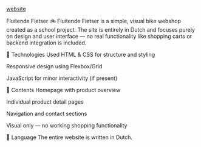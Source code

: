 [website](https://daintydust.nl.eu.org/project-1-fluitende-fietser/index.html)

Fluitende Fietser 🚲
Fluitende Fietser is a simple, visual bike webshop created as a school project. The site is entirely in Dutch and focuses purely on design and user interface — no real functionality like shopping carts or backend integration is included.

🔧 Technologies Used
HTML & CSS for structure and styling

Responsive design using Flexbox/Grid

JavaScript for minor interactivity (if present)

📁 Contents
Homepage with product overview

Individual product detail pages

Navigation and contact sections

Visual only — no working shopping functionality

📌 Language
The entire website is written in Dutch.
